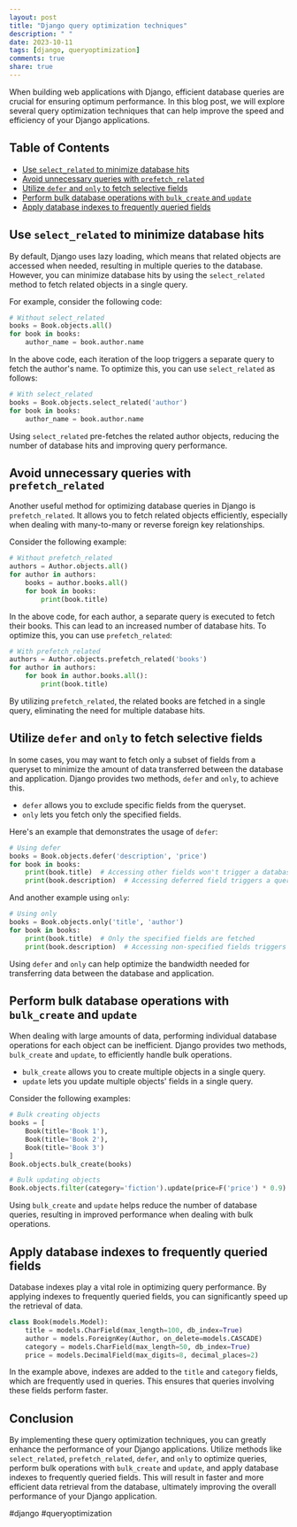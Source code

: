 ```yaml
---
layout: post
title: "Django query optimization techniques"
description: " "
date: 2023-10-11
tags: [django, queryoptimization]
comments: true
share: true
---
```


When building web applications with Django, efficient database queries are crucial for ensuring optimum performance. In this blog post, we will explore several query optimization techniques that can help improve the speed and efficiency of your Django applications.

## Table of Contents
- [Use `select_related` to minimize database hits](#use-select_related-to-minimize-database-hits)
- [Avoid unnecessary queries with `prefetch_related`](#avoid-unnecessary-queries-with-prefetch_related)
- [Utilize `defer` and `only` to fetch selective fields](#utilize-defer-and-only-to-fetch-selective-fields)
- [Perform bulk database operations with `bulk_create` and `update`](#perform-bulk-database-operations-with-bulk_create-and-update)
- [Apply database indexes to frequently queried fields](#apply-database-indexes-to-frequently-queried-fields)

## Use `select_related` to minimize database hits

By default, Django uses lazy loading, which means that related objects are accessed when needed, resulting in multiple queries to the database. However, you can minimize database hits by using the `select_related` method to fetch related objects in a single query. 

For example, consider the following code:

```python
# Without select_related
books = Book.objects.all()
for book in books:
    author_name = book.author.name
```

In the above code, each iteration of the loop triggers a separate query to fetch the author's name. To optimize this, you can use `select_related` as follows:

```python
# With select_related
books = Book.objects.select_related('author')
for book in books:
    author_name = book.author.name
```

Using `select_related` pre-fetches the related author objects, reducing the number of database hits and improving query performance.

## Avoid unnecessary queries with `prefetch_related`

Another useful method for optimizing database queries in Django is `prefetch_related`. It allows you to fetch related objects efficiently, especially when dealing with many-to-many or reverse foreign key relationships.

Consider the following example:

```python
# Without prefetch_related
authors = Author.objects.all()
for author in authors:
    books = author.books.all()
    for book in books:
        print(book.title)
```

In the above code, for each author, a separate query is executed to fetch their books. This can lead to an increased number of database hits. To optimize this, you can use `prefetch_related`:

```python
# With prefetch_related
authors = Author.objects.prefetch_related('books')
for author in authors:
    for book in author.books.all():
        print(book.title)
```

By utilizing `prefetch_related`, the related books are fetched in a single query, eliminating the need for multiple database hits.

## Utilize `defer` and `only` to fetch selective fields

In some cases, you may want to fetch only a subset of fields from a queryset to minimize the amount of data transferred between the database and application. Django provides two methods, `defer` and `only`, to achieve this.

- `defer` allows you to exclude specific fields from the queryset.
- `only` lets you fetch only the specified fields.

Here's an example that demonstrates the usage of `defer`:

```python
# Using defer
books = Book.objects.defer('description', 'price')
for book in books:
    print(book.title)  # Accessing other fields won't trigger a database hit
    print(book.description)  # Accessing deferred field triggers a query
```

And another example using `only`:

```python
# Using only
books = Book.objects.only('title', 'author')
for book in books:
    print(book.title)  # Only the specified fields are fetched
    print(book.description)  # Accessing non-specified fields triggers a query
```

Using `defer` and `only` can help optimize the bandwidth needed for transferring data between the database and application.

## Perform bulk database operations with `bulk_create` and `update`

When dealing with large amounts of data, performing individual database operations for each object can be inefficient. Django provides two methods, `bulk_create` and `update`, to efficiently handle bulk operations.

- `bulk_create` allows you to create multiple objects in a single query.
- `update` lets you update multiple objects' fields in a single query.

Consider the following examples:

```python
# Bulk creating objects
books = [
    Book(title='Book 1'),
    Book(title='Book 2'),
    Book(title='Book 3')
]
Book.objects.bulk_create(books)

# Bulk updating objects
Book.objects.filter(category='fiction').update(price=F('price') * 0.9)
```

Using `bulk_create` and `update` helps reduce the number of database queries, resulting in improved performance when dealing with bulk operations.

## Apply database indexes to frequently queried fields

Database indexes play a vital role in optimizing query performance. By applying indexes to frequently queried fields, you can significantly speed up the retrieval of data.

```python
class Book(models.Model):
    title = models.CharField(max_length=100, db_index=True)
    author = models.ForeignKey(Author, on_delete=models.CASCADE)
    category = models.CharField(max_length=50, db_index=True)
    price = models.DecimalField(max_digits=8, decimal_places=2)
```

In the example above, indexes are added to the `title` and `category` fields, which are frequently used in queries. This ensures that queries involving these fields perform faster.

## Conclusion

By implementing these query optimization techniques, you can greatly enhance the performance of your Django applications. Utilize methods like `select_related`, `prefetch_related`, `defer`, and `only` to optimize queries, perform bulk operations with `bulk_create` and `update`, and apply database indexes to frequently queried fields. This will result in faster and more efficient data retrieval from the database, ultimately improving the overall performance of your Django application.

\#django #queryoptimization